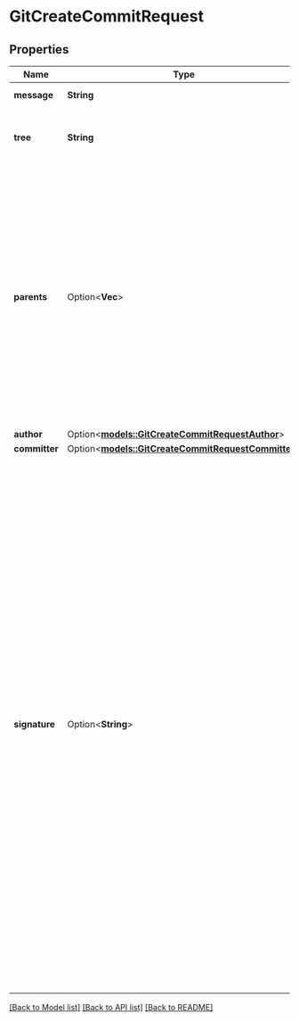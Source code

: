 # GitCreateCommitRequest

## Properties

Name | Type | Description | Notes
------------ | ------------- | ------------- | -------------
**message** | **String** | The commit message | 
**tree** | **String** | The SHA of the tree object this commit points to | 
**parents** | Option<**Vec<String>**> | The SHAs of the commits that were the parents of this commit. If omitted or empty, the commit will be written as a root commit. For a single parent, an array of one SHA should be provided; for a merge commit, an array of more than one should be provided. | [optional]
**author** | Option<[**models::GitCreateCommitRequestAuthor**](git_create_commit_request_author.md)> |  | [optional]
**committer** | Option<[**models::GitCreateCommitRequestCommitter**](git_create_commit_request_committer.md)> |  | [optional]
**signature** | Option<**String**> | The [PGP signature](https://en.wikipedia.org/wiki/Pretty_Good_Privacy) of the commit. GitHub adds the signature to the `gpgsig` header of the created commit. For a commit signature to be verifiable by Git or GitHub, it must be an ASCII-armored detached PGP signature over the string commit as it would be written to the object database. To pass a `signature` parameter, you need to first manually create a valid PGP signature, which can be complicated. You may find it easier to [use the command line](https://git-scm.com/book/id/v2/Git-Tools-Signing-Your-Work) to create signed commits. | [optional]

[[Back to Model list]](../README.md#documentation-for-models) [[Back to API list]](../README.md#documentation-for-api-endpoints) [[Back to README]](../README.md)


